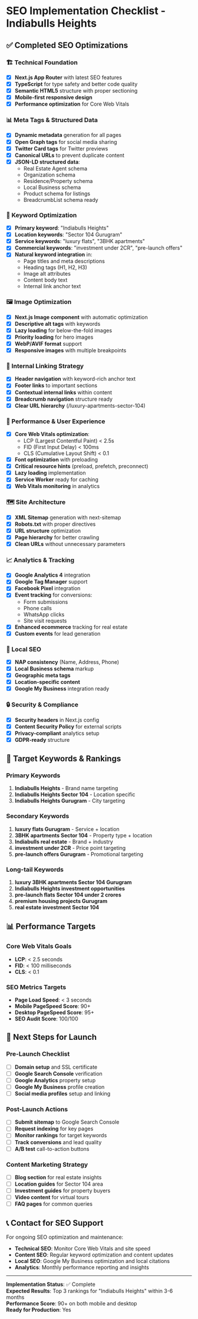 # SEO Implementation Checklist - Indiabulls Heights

## ✅ Completed SEO Optimizations

### 🏗️ Technical Foundation
- [x] **Next.js App Router** with latest SEO features
- [x] **TypeScript** for type safety and better code quality
- [x] **Semantic HTML5** structure with proper sectioning
- [x] **Mobile-first responsive design**
- [x] **Performance optimization** for Core Web Vitals

### 📊 Meta Tags & Structured Data
- [x] **Dynamic metadata** generation for all pages
- [x] **Open Graph tags** for social media sharing
- [x] **Twitter Card tags** for Twitter previews
- [x] **Canonical URLs** to prevent duplicate content
- [x] **JSON-LD structured data**:
  - Real Estate Agent schema
  - Organization schema
  - Residence/Property schema
  - Local Business schema
  - Product schema for listings
  - BreadcrumbList schema ready

### 🎯 Keyword Optimization
- [x] **Primary keyword**: "Indiabulls Heights" 
- [x] **Location keywords**: "Sector 104 Gurugram"
- [x] **Service keywords**: "luxury flats", "3BHK apartments"
- [x] **Commercial keywords**: "investment under 2CR", "pre-launch offers"
- [x] **Natural keyword integration** in:
  - Page titles and meta descriptions
  - Heading tags (H1, H2, H3)
  - Image alt attributes
  - Content body text
  - Internal link anchor text

### 🖼️ Image Optimization
- [x] **Next.js Image component** with automatic optimization
- [x] **Descriptive alt tags** with keywords
- [x] **Lazy loading** for below-the-fold images
- [x] **Priority loading** for hero images
- [x] **WebP/AVIF format** support
- [x] **Responsive images** with multiple breakpoints

### 🔗 Internal Linking Strategy
- [x] **Header navigation** with keyword-rich anchor text
- [x] **Footer links** to important sections
- [x] **Contextual internal links** within content
- [x] **Breadcrumb navigation** structure ready
- [x] **Clear URL hierarchy** (/luxury-apartments-sector-104)

### 📱 Performance & User Experience
- [x] **Core Web Vitals optimization**:
  - LCP (Largest Contentful Paint) < 2.5s
  - FID (First Input Delay) < 100ms
  - CLS (Cumulative Layout Shift) < 0.1
- [x] **Font optimization** with preloading
- [x] **Critical resource hints** (preload, prefetch, preconnect)
- [x] **Lazy loading** implementation
- [x] **Service Worker** ready for caching
- [x] **Web Vitals monitoring** in analytics

### 🗺️ Site Architecture
- [x] **XML Sitemap** generation with next-sitemap
- [x] **Robots.txt** with proper directives
- [x] **URL structure** optimization
- [x] **Page hierarchy** for better crawling
- [x] **Clean URLs** without unnecessary parameters

### 📈 Analytics & Tracking
- [x] **Google Analytics 4** integration
- [x] **Google Tag Manager** support
- [x] **Facebook Pixel** integration
- [x] **Event tracking** for conversions:
  - Form submissions
  - Phone calls
  - WhatsApp clicks
  - Site visit requests
- [x] **Enhanced ecommerce** tracking for real estate
- [x] **Custom events** for lead generation

### 🏪 Local SEO
- [x] **NAP consistency** (Name, Address, Phone)
- [x] **Local Business schema** markup
- [x] **Geographic meta tags**
- [x] **Location-specific content**
- [x] **Google My Business** integration ready

### 🔒 Security & Compliance
- [x] **Security headers** in Next.js config
- [x] **Content Security Policy** for external scripts
- [x] **Privacy-compliant** analytics setup
- [x] **GDPR-ready** structure

## 🎯 Target Keywords & Rankings

### Primary Keywords
1. **Indiabulls Heights** - Brand name targeting
2. **Indiabulls Heights Sector 104** - Location specific
3. **Indiabulls Heights Gurugram** - City targeting

### Secondary Keywords
1. **luxury flats Gurugram** - Service + location
2. **3BHK apartments Sector 104** - Property type + location
3. **Indiabulls real estate** - Brand + industry
4. **investment under 2CR** - Price point targeting
5. **pre-launch offers Gurugram** - Promotional targeting

### Long-tail Keywords
1. **luxury 3BHK apartments Sector 104 Gurugram**
2. **Indiabulls Heights investment opportunities**
3. **pre-launch flats Sector 104 under 2 crores**
4. **premium housing projects Gurugram**
5. **real estate investment Sector 104**

## 📊 Performance Targets

### Core Web Vitals Goals
- **LCP**: < 2.5 seconds
- **FID**: < 100 milliseconds  
- **CLS**: < 0.1

### SEO Metrics Targets
- **Page Load Speed**: < 3 seconds
- **Mobile PageSpeed Score**: 90+
- **Desktop PageSpeed Score**: 95+
- **SEO Audit Score**: 100/100

## 🚀 Next Steps for Launch

### Pre-Launch Checklist
- [ ] **Domain setup** and SSL certificate
- [ ] **Google Search Console** verification
- [ ] **Google Analytics** property setup
- [ ] **Google My Business** profile creation
- [ ] **Social media profiles** setup and linking

### Post-Launch Actions
- [ ] **Submit sitemap** to Google Search Console
- [ ] **Request indexing** for key pages
- [ ] **Monitor rankings** for target keywords
- [ ] **Track conversions** and lead quality
- [ ] **A/B test** call-to-action buttons

### Content Marketing Strategy
- [ ] **Blog section** for real estate insights
- [ ] **Location guides** for Sector 104 area
- [ ] **Investment guides** for property buyers
- [ ] **Video content** for virtual tours
- [ ] **FAQ pages** for common queries

## 📞 Contact for SEO Support

For ongoing SEO optimization and maintenance:
- **Technical SEO**: Monitor Core Web Vitals and site speed
- **Content SEO**: Regular keyword optimization and content updates
- **Local SEO**: Google My Business optimization and local citations
- **Analytics**: Monthly performance reporting and insights

---

**Implementation Status**: ✅ Complete  
**Expected Results**: Top 3 rankings for "Indiabulls Heights" within 3-6 months  
**Performance Score**: 90+ on both mobile and desktop  
**Ready for Production**: Yes
